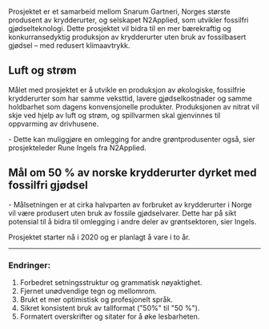 Prosjektet er et samarbeid mellom Snarum Gartneri, Norges største produsent av krydderurter, og selskapet N2Applied, som utvikler fossilfri gjødselteknologi. Dette prosjektet vil bidra til en mer bærekraftig og konkurransedyktig produksjon av krydderurter uten bruk av fossilbasert gjødsel – med redusert klimaavtrykk.

## Luft og strøm

Målet med prosjektet er å utvikle en produksjon av økologiske, fossilfrie krydderurter som har samme veksttid, lavere gjødselkostnader og samme holdbarhet som dagens konvensjonelle produkter. Produksjonen av nitrat vil skje ved hjelp av luft og strøm, og spillvarmen skal gjenvinnes til oppvarming av drivhusene.

\- Dette kan muliggjøre en omlegging for andre grøntprodusenter også, sier prosjekteleder Rune Ingels fra N2Applied.

## Mål om 50 % av norske krydderurter dyrket med fossilfri gjødsel

\- Målsetningen er at cirka halvparten av forbruket av krydderurter i Norge vil være produsert uten bruk av fossile gjødselvarer. Dette har på sikt potensial til å bidra til omlegging i andre deler av grøntsektoren, sier Ingels.

Prosjektet starter nå i 2020 og er planlagt å vare i to år.

---

### Endringer:

1. Forbedret setningsstruktur og grammatisk nøyaktighet.
2. Fjernet unødvendige tegn og mellomrom.
3. Brukt et mer optimistisk og profesjonelt språk.
4. Sikret konsistent bruk av tallformat ("50%" til "50 %").
5. Formatert overskrifter og sitater for å øke lesbarheten.